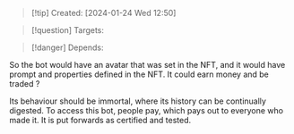 
>[!tip] Created: [2024-01-24 Wed 12:50]

>[!question] Targets: 

>[!danger] Depends: 

So the bot would have an avatar that was set in the NFT, and it would have prompt and properties defined in the NFT.  It could earn money and be traded ?

Its behaviour should be immortal, where its history can be continually digested.
To access this bot, people pay, which pays out to everyone who made it.
It is put forwards as certified and tested.